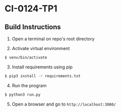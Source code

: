 # CI-0124-TP1

## Build Instructions
1. Open a terminal on repo's root directory

2. Activate virtual environment
```bash
$ venv/bin/activate
```

3. Install requirements using pip
```bash
$ pip3 install -r requirements.txt
```

4. Run the program
```bash
$ python3 run.py
```

5. Open a browser and go to `http://localhost:3000/`